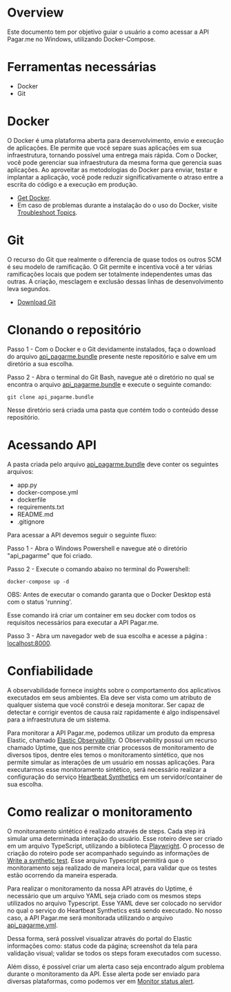 # Overview
Este documento tem por objetivo guiar o usuário a como acessar a API Pagar.me no Windows, utilizando Docker-Compose. 

# Ferramentas necessárias

- Docker
- Git

# Docker

O Docker é uma plataforma aberta para desenvolvimento, envio e execução de aplicações. Ele permite que você separe suas aplicações em sua infraestrutura, tornando possível uma entrega mais rápida. Com o Docker, você pode gerenciar sua infraestrutura da mesma forma que gerencia suas aplicações. Ao aproveitar as metodologias do Docker para enviar, testar e implantar a aplicação, você pode reduzir significativamente o atraso entre a escrita do código e a execução em produção.

- [Get Docker](https://docs.docker.com/desktop/install/windows-install/).
- Em caso de problemas durante a instalação do o uso do Docker, visite [Troubleshoot Topics](https://docs.docker.com/desktop/troubleshoot/topics/).

# Git 

O recurso do Git que realmente o diferencia de quase todos os outros SCM é seu modelo de ramificação. O Git permite e incentiva você a ter várias ramificações locais que podem ser totalmente independentes umas das outras. A criação, mesclagem e exclusão dessas linhas de desenvolvimento leva segundos.

- [Download Git](https://git-scm.com/downloads)

# Clonando o repositório

Passo 1 - Com o Docker e o Git devidamente instalados, faça o download do arquivo [api_pagarme.bundle](https://github.com/FBarros98/API/blob/master/api_pagarme.bundle) presente neste repositório e salve em um diretório a sua escolha.

Passo 2 - Abra o terminal do Git Bash, navegue até o diretório no qual se encontra o arquivo [api_pagarme.bundle](https://github.com/FBarros98/API/blob/master/api_pagarme.bundle) e execute o seguinte comando: 

    git clone api_pagarme.bundle

Nesse diretório será criada uma pasta que contém todo o conteúdo desse repositório. 

# Acessando API

A pasta criada pelo arquivo [api_pagarme.bundle](https://github.com/FBarros98/API/blob/master/api_pagarme.bundle) deve conter os seguintes arquivos:

- app.py
- docker-compose.yml
- dockerfile
- requirements.txt
- README.md
- .gitignore

Para acessar a API devemos seguir o seguinte fluxo: 

Passo 1 - Abra o Windows Powershell e navegue até o diretório "api_pagarme" que foi criado. 

Passo 2 - Execute o comando abaixo no terminal do Powershell:

    docker-compose up -d

OBS: Antes de executar o comando garanta que o Docker Desktop está com o status 'running'.

Esse comando irá criar um container em seu docker com todos os requisitos necessários para executar a API Pagar.me.

Passo 3 - Abra um navegador web de sua escolha e acesse a página : [localhost:8000](http://localhost:8000/).

# Confiabilidade

A observabilidade fornece insights sobre o comportamento dos aplicativos executados em seus ambientes. Ela deve ser vista como um atributo de qualquer sistema que você constrói e deseja monitorar. Ser capaz de detectar e corrigir eventos de causa raiz rapidamente é algo indispensável para a infraestrutura de um sistema.

Para monitorar a API Pagar.me, podemos utilizar um produto da empresa Elastic, chamado [Elastic Observability](https://www.elastic.co/guide/en/observability/current/observability-introduction.html). O Observability possui um recurso chamado Uptime, que nos permite criar processos de monitoramento de diversos tipos, dentre eles temos o monitoramento sintético, que nos permite simular as interações de um usuário em nossas aplicações. 
Para executarmos esse monitoramento sintético, será necessário realizar a configuração do serviço [Heartbeat Synthetics](https://www.elastic.co/guide/en/observability/current/uptime-set-up.html#uptime-set-up-choose-heartbeat) em um servidor/container de sua escolha.

# Como realizar o monitoramento

O monitoramento sintético é realizado através de steps. Cada step irá simular uma determinada interação do usuário. 
Esse roteiro deve ser criado em um arquivo TypeScript, utilizando a biblioteca [Playwright](https://playwright.dev/docs/intro).
O processo de criação do roteiro pode ser acompanhado seguindo as informações de [Write a synthetic test](https://www.elastic.co/guide/en/observability/current/synthetics-create-test.html).
Esse arquivo Typescript permitirá que o monitoramento seja realizado de maneira local, para validar que os testes estão ocorrendo da maneira esperada. 

Para realizar o monitoramento da nossa API através do Uptime, é necessário que um arquivo YAML seja criado com os mesmos steps utilizados no arquivo Typescript. 
Esse YAML deve ser colocado no servidor no qual o serviço do Heartbeat Synthetics está sendo executado.
No nosso caso, a API Pagar.me será monitorada utilizando o arquivo [api_pagarme.yml](https://github.com/FBarros98/API-Pagar.me/blob/86f0ed35a00aaa6262cdaf66c0b7edeb43672a68/api_pagarme.yml).

Dessa forma, será possível visualizar através do portal do Elastic informações como: status code da página; screenshot da tela para validação visual; validar se todos os steps foram executados com sucesso. 

Além disso, é possível criar um alerta caso seja encontrado algum problema durante o monitoramento da API. Esse alerta pode ser enviado para diversas plataformas, como podemos ver em [Monitor status alert](https://www.elastic.co/guide/en/observability/current/monitor-status-alert.html). 
 







